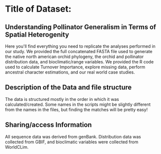 # Title of Dataset:
Understanding Pollinator Generalism in Terms of Spatial Heterogenity
---

Here you'll find everything you need to replicate the analyses performed in our study. 
We provided the full concatenated FASTA file used to generate the native north american orchid phylogeny, the orchid and pollinator distribution data, and bioclimatic/range variables. We provided the R code used to calculate Turnover Importance, explore missing data, perform ancestral character estimations, and our real world case studies.


## Description of the Data and file structure

The data is structured mostly in the order in which it was calculated/created. Some names in the scripts might be slightly different from the names in the files, but finding the matches will be pretty easy! 





## Sharing/access Information

All sequence data was derived from genBank. Distribution data was collected from GBIF, and bioclimatic variables were collected from WorldCLim. 